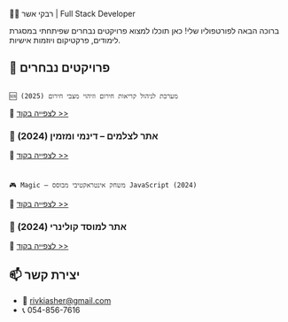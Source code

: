  👩‍💻 רבקי אשר | Full Stack Developer

ברוכה הבאה לפורטפוליו שלי! כאן תוכלו למצוא פרויקטים נבחרים שפיתחתי במסגרת לימודים, פרקטיקום ויוזמות אישיות.

## 🚀 פרויקטים נבחרים
                                                                                                                  🆘 מערכת לניהול קריאות חירום וזיהוי מצבי חירום (2025) 
🔗 [לצפייה בקוד >>](https://github.com/rivka-214/emergency-calls-system)

### 📸 אתר לצלמים – דינמי ומזמין (2024)
🔗 [לצפייה בקוד >>](https://github.com/rivka-214/photographers-site)
###
                                                                                                                    🎮 Magic – משחק אינטראקטיבי מבוסס JavaScript (2024)
🔗 [לצפייה בקוד >>](https://github.com/rivka-214/magic-game)

### 🧁 אתר למוסד קולינרי (2024)
🔗 [לצפייה בקוד >>](https://github.com/rivka-214/culinary-school-site)
## 📫 יצירת קשר
- 📧 rivkiasher@gmail.com  
- 📞 054-856-7616

